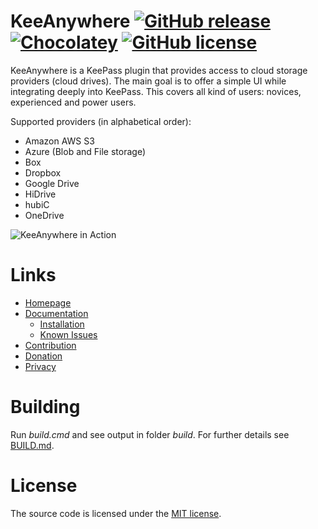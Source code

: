 # KeeAnywhere [![GitHub release](https://img.shields.io/github/release/Kyrodan/KeeAnywhere.svg)](https://github.com/Kyrodan/KeeAnywhere/releases/latest) [![Chocolatey](https://img.shields.io/chocolatey/v/keepass-plugin-keeanywhere.svg)](https://chocolatey.org/packages/keepass-plugin-keeanywhere) [![GitHub license](https://img.shields.io/badge/license-MIT-blue.svg)](https://raw.githubusercontent.com/Kyrodan/KeeAnywhere/master/LICENSE)
KeeAnywhere is a KeePass plugin that provides access to cloud storage providers (cloud drives). The main goal is to offer a simple UI while integrating deeply into KeePass. This covers all kind of users: novices, experienced and power users.

Supported providers (in alphabetical order):
* Amazon AWS S3
* Azure (Blob and File storage)
* Box
* Dropbox
* Google Drive
* HiDrive
* hubiC
* OneDrive

![KeeAnywhere in Action](docs/assets/images/KeeAnywhere_Teaser.png)


# Links
* [Homepage](https://keeanywhere.de)
* [Documentation](https://keeanywhere.de/use/start)
  * [Installation](http://keeanywhere.de/use/installation)
  * [Known Issues](http://keeanywhere.de/use/known_issues)
* [Contribution](https://keeanywhere.de/contribute)
* [Donation](http://keeanywhere.de/donate)
* [Privacy](http://keeanywhere.de/privacy)

# Building
Run *build.cmd* and see output in folder *build*. For further details see [BUILD.md](BUILD.md).

# License
The source code is licensed under the [MIT license](https://github.com/Kyrodan/KeeAnywhere/blob/master/LICENSE).
